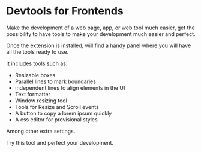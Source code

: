 # Devtools for Frontends

Make the development of a web page, app, or web tool much easier, get the possibility to have tools to make your development much easier and perfect.

Once the extension is installed, will find a handy panel where you will have all the tools ready to use.

It includes tools such as:

- Resizable boxes
- Parallel lines to mark boundaries
- independent lines to align elements in the UI
- Text formatter
- Window resizing tool
- Tools for Resize and Scroll events
- A button to copy a lorem ipsum quickly
- A css editor for provisional styles

Among other extra settings.

Try this tool and perfect your development.
